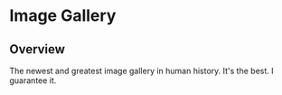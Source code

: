 # Image Gallery

## Overview
The newest and greatest image gallery in human history. It's the best. I guarantee it.